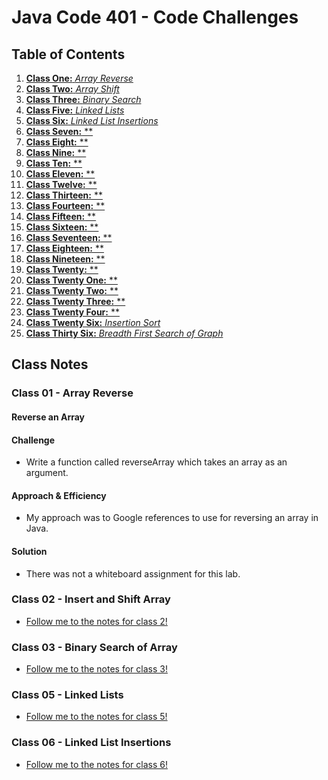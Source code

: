 # Java Code 401 - Code Challenges

## Table of Contents

1. [__Class One:__ *Array Reverse*](ArrayReverse.java)
1. [__Class Two:__ *Array Shift*](src/main/java/challenges/ArrayShift.java)
1. [__Class Three:__ *Binary Search*](src/main/java/challenges/BinarySearch.java)
1. [__Class Five:__ *Linked Lists*](src/main/java/challenges/linkedList/LinkedList.java)
1. [__Class Six:__ *Linked List Insertions*](src/main/java/challenges/linkedList/LinkedList.java)
1. [__Class Seven:__ **]()
1. [__Class Eight:__ **]()
1. [__Class Nine:__ **]()
1. [__Class Ten:__ **]()
1. [__Class Eleven:__ **]()
1. [__Class Twelve:__ **]()
1. [__Class Thirteen:__ **]()
1. [__Class Fourteen:__ **]()
1. [__Class Fifteen:__ **]()
1. [__Class Sixteen:__ **]()
1. [__Class Seventeen:__ **]()
1. [__Class Eighteen:__ **]()
1. [__Class Nineteen:__ **]()
1. [__Class Twenty:__ **]()
1. [__Class Twenty One:__ **]()
1. [__Class Twenty Two:__ **]()
1. [__Class Twenty Three:__ **]()
1. [__Class Twenty Four:__ **]()
1. [__Class Twenty Six:__ *Insertion Sort*](Blog.md)
1. [__Class Thirty Six:__ *Breadth First Search of Graph*](Blog2.md)


## Class Notes

### **Class 01 - Array Reverse**

#### Reverse an Array

#### Challenge
- Write a function called reverseArray which takes an array as an argument.

#### Approach & Efficiency
- My approach was to Google references to use for reversing an array in Java. 

#### Solution
- There was not a whiteboard assignment for this lab. 

### **Class 02 - Insert and Shift Array**

- [Follow me to the notes for class 2!](arrayShift.md)

### **Class 03 - Binary Search of Array**

- [Follow me to the notes for class 3!](BinarySearch.md)

### **Class 05 - Linked Lists**

- [Follow me to the notes for class 5!](LinkedList.md)

### **Class 06 - Linked List Insertions**

- [Follow me to the notes for class 6!](LinkedListInsertions.md)